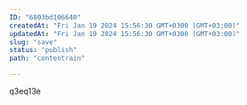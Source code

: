 ```yaml
---
ID: "6803bd106640"
createdAt: "Fri Jan 19 2024 15:56:30 GMT+0300 (GMT+03:00)"
updatedAt: "Fri Jan 19 2024 15:56:30 GMT+0300 (GMT+03:00)"
slug: "save"
status: "publish"
path: "contentrain"

---
```

q3eq13e